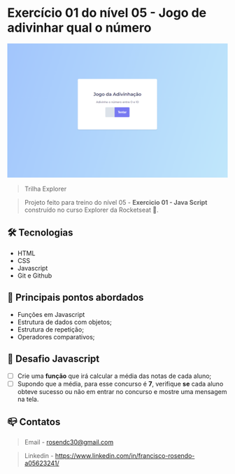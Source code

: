 # Exercício 01 do nível 05 - Jogo de adivinhar qual o número

![preview](.github/preview.png)

> Trilha Explorer 

> Projeto feito para treino do nível 05 - <b>Exercicio 01 - Java Script</b> construído no curso Explorer da Rocketseat :rocket:. 

## :hammer_and_wrench: Tecnologias

- HTML
- CSS
- Javascript
- Git e Github

## :nut_and_bolt: Principais pontos abordados

- Funções em Javascript
- Estrutura de dados com objetos;
- Estrutura de repetição;
- Operadores comparativos;

## :dart:  Desafio Javascript

- [ ]  Crie uma **função** que irá calcular a média das notas de cada aluno;
- [ ]  Supondo que a média, para esse concurso é **7**, verifique **se** cada aluno obteve sucesso ou não em entrar no concurso e mostre uma mensagem na tela.

## :mailbox_closed: Contatos

> Email - rosendc30@gmail.com

> Linkedin - https://www.linkedin.com/in/francisco-rosendo-a05623241/